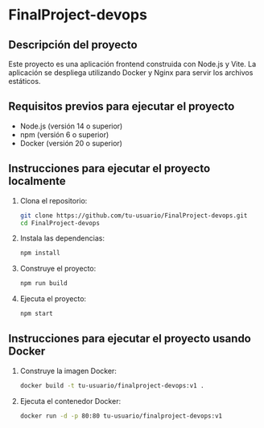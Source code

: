 # FinalProject-devops

## Descripción del proyecto
Este proyecto es una aplicación frontend construida con Node.js y Vite. La aplicación se despliega utilizando Docker y Nginx para servir los archivos estáticos.

## Requisitos previos para ejecutar el proyecto
- Node.js (versión 14 o superior)
- npm (versión 6 o superior)
- Docker (versión 20 o superior)

## Instrucciones para ejecutar el proyecto localmente

1. Clona el repositorio:
   ```sh
   git clone https://github.com/tu-usuario/FinalProject-devops.git
   cd FinalProject-devops
2. Instala las dependencias:
    ```bash
    npm install
3. Construye el proyecto:
    ```bash
    npm run build

4. Ejecuta el proyecto:
    ```bash
    npm start

## Instrucciones para ejecutar el proyecto usando Docker
1. Construye la imagen Docker:
    ```bash
    docker build -t tu-usuario/finalproject-devops:v1 .
2. Ejecuta el contenedor Docker:
    ```bash
    docker run -d -p 80:80 tu-usuario/finalproject-devops:v1